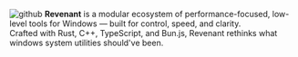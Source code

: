 ![github](https://github.com/user-attachments/assets/2ec0e7d6-0ca2-40e3-af19-0af9a9ad056c)
**Revenant** is a modular ecosystem of performance-focused, low-level tools for Windows — built for control, speed, and clarity.  
Crafted with Rust, C++, TypeScript, and Bun.js, Revenant rethinks what windows system utilities should've been.



[^1]: `rift` uses a Scoop-style bucket system but with modern Rust safety, better caching, and parallel downloads.  
[^2]: Wraith is optionally skinnable via RevenantUI’s theme pipeline.
